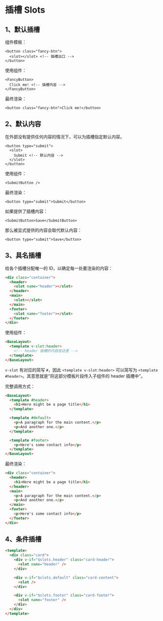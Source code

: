 # 插槽 Slots

## 1、默认插槽

组件模板：

```vue
<button class="fancy-btn">
  <slot></slot> <!-- 插槽出口 -->
</button>
```

使用组件：

```vue
<FancyButton>
  Click me! <!-- 插槽内容 -->
</FancyButton>
```

最终渲染：

```vue
<button class="fancy-btn">Click me!</button>
```

## 2、默认内容

在外部没有提供任何内容的情况下，可以为插槽指定默认内容。

```vue
<button type="submit">
  <slot>
    Submit <!-- 默认内容 -->
  </slot>
</button>
```

使用组件：

```vue
<SubmitButton />
```

最终渲染：

```vue
<button type="submit">Submit</button>
```

如果提供了插槽内容：

```vue
<SubmitButton>Save</SubmitButton>
```

那么被显式提供的内容会取代默认内容：

```vue
<button type="submit">Save</button>
```

## 3、具名插槽

给各个插槽分配唯一的 ID，以确定每一处要渲染的内容：

```html
<div class="container">
  <header>
    <slot name="header"></slot>
  </header>
  <main>
    <slot></slot>
  </main>
  <footer>
    <slot name="footer"></slot>
  </footer>
</div>
```

使用组件：

```html
<BaseLayout>
  <template v-slot:header>
    <!-- header 插槽的内容放这里 -->
  </template>
</BaseLayout>
```

`v-slot` 有对应的简写 `#`，因此 `<template v-slot:header>` 可以简写为 `<template #header>`。其意思就是“将这部分模板片段传入子组件的 header 插槽中”。

完整调用方式：

```html
<BaseLayout>
  <template #header>
    <h1>Here might be a page title</h1>
  </template>

  <template #default>
    <p>A paragraph for the main content.</p>
    <p>And another one.</p>
  </template>

  <template #footer>
    <p>Here's some contact info</p>
  </template>
</BaseLayout>
```

最终渲染：

```html
<div class="container">
  <header>
    <h1>Here might be a page title</h1>
  </header>
  <main>
    <p>A paragraph for the main content.</p>
    <p>And another one.</p>
  </main>
  <footer>
    <p>Here's some contact info</p>
  </footer>
</div>
```

## 4、条件插槽

```html
<template>
  <div class="card">
    <div v-if="$slots.header" class="card-header">
      <slot name="header" />
    </div>

    <div v-if="$slots.default" class="card-content">
      <slot />
    </div>

    <div v-if="$slots.footer" class="card-footer">
      <slot name="footer" />
    </div>
  </div>
</template>
```
